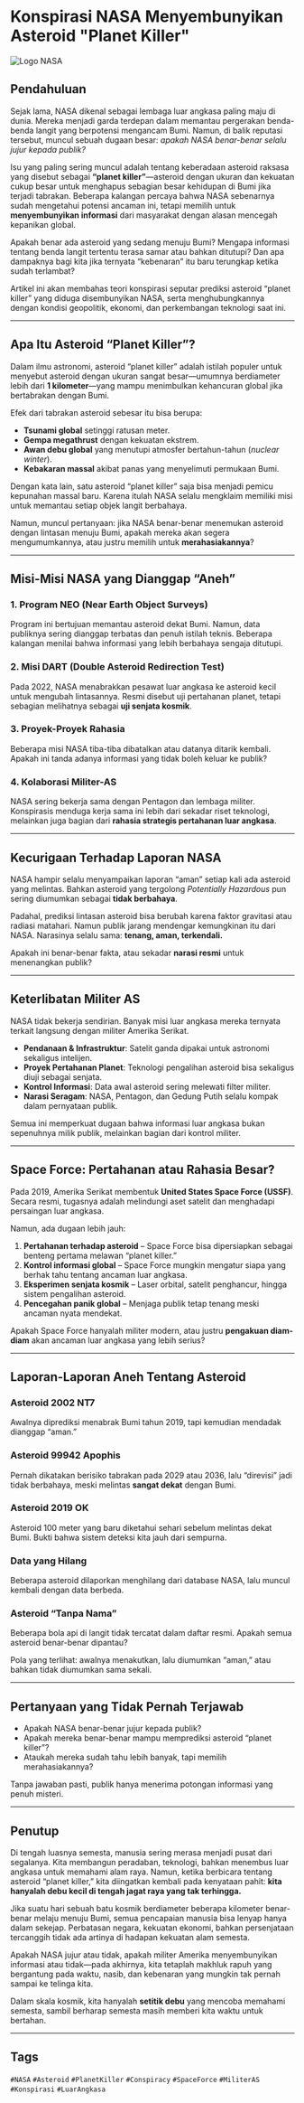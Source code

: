 # Konspirasi NASA Menyembunyikan Asteroid "Planet Killer"
![Logo NASA](https://upload.wikimedia.org/wikipedia/commons/e/e5/NASA_logo.svg)

## Pendahuluan
Sejak lama, NASA dikenal sebagai lembaga luar angkasa paling maju di dunia. Mereka menjadi garda terdepan dalam memantau pergerakan benda-benda langit yang berpotensi mengancam Bumi. Namun, di balik reputasi tersebut, muncul sebuah dugaan besar: *apakah NASA benar-benar selalu jujur kepada publik?*  

Isu yang paling sering muncul adalah tentang keberadaan asteroid raksasa yang disebut sebagai **“planet killer”**—asteroid dengan ukuran dan kekuatan cukup besar untuk menghapus sebagian besar kehidupan di Bumi jika terjadi tabrakan. Beberapa kalangan percaya bahwa NASA sebenarnya sudah mengetahui potensi ancaman ini, tetapi memilih untuk **menyembunyikan informasi** dari masyarakat dengan alasan mencegah kepanikan global.  

Apakah benar ada asteroid yang sedang menuju Bumi? Mengapa informasi tentang benda langit tertentu terasa samar atau bahkan ditutupi? Dan apa dampaknya bagi kita jika ternyata “kebenaran” itu baru terungkap ketika sudah terlambat?  

Artikel ini akan membahas teori konspirasi seputar prediksi asteroid “planet killer” yang diduga disembunyikan NASA, serta menghubungkannya dengan kondisi geopolitik, ekonomi, dan perkembangan teknologi saat ini.  

---

## Apa Itu Asteroid “Planet Killer”?
Dalam ilmu astronomi, asteroid “planet killer” adalah istilah populer untuk menyebut asteroid dengan ukuran sangat besar—umumnya berdiameter lebih dari **1 kilometer**—yang mampu menimbulkan kehancuran global jika bertabrakan dengan Bumi.  

Efek dari tabrakan asteroid sebesar itu bisa berupa:  
- **Tsunami global** setinggi ratusan meter.  
- **Gempa megathrust** dengan kekuatan ekstrem.  
- **Awan debu global** yang menutupi atmosfer bertahun-tahun (*nuclear winter*).  
- **Kebakaran massal** akibat panas yang menyelimuti permukaan Bumi.  

Dengan kata lain, satu asteroid “planet killer” saja bisa menjadi pemicu kepunahan massal baru. Karena itulah NASA selalu mengklaim memiliki misi untuk memantau setiap objek langit berbahaya.  

Namun, muncul pertanyaan: jika NASA benar-benar menemukan asteroid dengan lintasan menuju Bumi, apakah mereka akan segera mengumumkannya, atau justru memilih untuk **merahasiakannya**?  

---

## Misi-Misi NASA yang Dianggap “Aneh”

### 1. Program NEO (Near Earth Object Surveys)  
Program ini bertujuan memantau asteroid dekat Bumi. Namun, data publiknya sering dianggap terbatas dan penuh istilah teknis. Beberapa kalangan menilai bahwa informasi yang lebih berbahaya sengaja ditutupi.  

### 2. Misi DART (Double Asteroid Redirection Test)  
Pada 2022, NASA menabrakkan pesawat luar angkasa ke asteroid kecil untuk mengubah lintasannya. Resmi disebut uji pertahanan planet, tetapi sebagian melihatnya sebagai **uji senjata kosmik**.  

### 3. Proyek-Proyek Rahasia  
Beberapa misi NASA tiba-tiba dibatalkan atau datanya ditarik kembali. Apakah ini tanda adanya informasi yang tidak boleh keluar ke publik?  

### 4. Kolaborasi Militer-AS  
NASA sering bekerja sama dengan Pentagon dan lembaga militer. Konspirasis menduga kerja sama ini lebih dari sekadar riset teknologi, melainkan juga bagian dari **rahasia strategis pertahanan luar angkasa**.  

---

## Kecurigaan Terhadap Laporan NASA  
NASA hampir selalu menyampaikan laporan “aman” setiap kali ada asteroid yang melintas. Bahkan asteroid yang tergolong *Potentially Hazardous* pun sering diumumkan sebagai **tidak berbahaya**.  

Padahal, prediksi lintasan asteroid bisa berubah karena faktor gravitasi atau radiasi matahari. Namun publik jarang mendengar kemungkinan itu dari NASA. Narasinya selalu sama: **tenang, aman, terkendali.**  

Apakah ini benar-benar fakta, atau sekadar **narasi resmi** untuk menenangkan publik?  

---

## Keterlibatan Militer AS  
NASA tidak bekerja sendirian. Banyak misi luar angkasa mereka ternyata terkait langsung dengan militer Amerika Serikat.  

- **Pendanaan & Infrastruktur**: Satelit ganda dipakai untuk astronomi sekaligus intelijen.  
- **Proyek Pertahanan Planet**: Teknologi pengalihan asteroid bisa sekaligus diuji sebagai senjata.  
- **Kontrol Informasi**: Data awal asteroid sering melewati filter militer.  
- **Narasi Seragam**: NASA, Pentagon, dan Gedung Putih selalu kompak dalam pernyataan publik.  

Semua ini memperkuat dugaan bahwa informasi luar angkasa bukan sepenuhnya milik publik, melainkan bagian dari kontrol militer.  

---

## Space Force: Pertahanan atau Rahasia Besar?  
Pada 2019, Amerika Serikat membentuk **United States Space Force (USSF)**. Secara resmi, tugasnya adalah melindungi aset satelit dan menghadapi persaingan luar angkasa.  

Namun, ada dugaan lebih jauh:  
1. **Pertahanan terhadap asteroid** – Space Force bisa dipersiapkan sebagai benteng pertama melawan “planet killer.”  
2. **Kontrol informasi global** – Space Force mungkin mengatur siapa yang berhak tahu tentang ancaman luar angkasa.  
3. **Eksperimen senjata kosmik** – Laser orbital, satelit penghancur, hingga sistem pengalihan asteroid.  
4. **Pencegahan panik global** – Menjaga publik tetap tenang meski ancaman nyata mendekat.  

Apakah Space Force hanyalah militer modern, atau justru **pengakuan diam-diam** akan ancaman luar angkasa yang lebih serius?  

---

## Laporan-Laporan Aneh Tentang Asteroid  

### Asteroid 2002 NT7  
Awalnya diprediksi menabrak Bumi tahun 2019, tapi kemudian mendadak dianggap “aman.”  

### Asteroid 99942 Apophis  
Pernah dikatakan berisiko tabrakan pada 2029 atau 2036, lalu “direvisi” jadi tidak berbahaya, meski melintas **sangat dekat** dengan Bumi.  

### Asteroid 2019 OK  
Asteroid 100 meter yang baru diketahui sehari sebelum melintas dekat Bumi. Bukti bahwa sistem deteksi kita jauh dari sempurna.  

### Data yang Hilang  
Beberapa asteroid dilaporkan menghilang dari database NASA, lalu muncul kembali dengan data berbeda.  

### Asteroid “Tanpa Nama”  
Beberapa bola api di langit tidak tercatat dalam daftar resmi. Apakah semua asteroid benar-benar dipantau?  

Pola yang terlihat: awalnya menakutkan, lalu diumumkan “aman,” atau bahkan tidak diumumkan sama sekali.  

---

## Pertanyaan yang Tidak Pernah Terjawab  
- Apakah NASA benar-benar jujur kepada publik?  
- Apakah mereka benar-benar mampu memprediksi asteroid “planet killer”?  
- Ataukah mereka sudah tahu lebih banyak, tapi memilih merahasiakannya?  

Tanpa jawaban pasti, publik hanya menerima potongan informasi yang penuh misteri.  

---

## Penutup  
Di tengah luasnya semesta, manusia sering merasa menjadi pusat dari segalanya. Kita membangun peradaban, teknologi, bahkan menembus luar angkasa untuk memahami alam raya. Namun, ketika berbicara tentang asteroid “planet killer,” kita diingatkan kembali pada kenyataan pahit: **kita hanyalah debu kecil di tengah jagat raya yang tak terhingga.**  

Jika suatu hari sebuah batu kosmik berdiameter beberapa kilometer benar-benar melaju menuju Bumi, semua pencapaian manusia bisa lenyap hanya dalam sekejap. Perbatasan negara, kekuatan ekonomi, bahkan persenjataan tercanggih tidak ada artinya di hadapan kekuatan alam semesta.  

Apakah NASA jujur atau tidak, apakah militer Amerika menyembunyikan informasi atau tidak—pada akhirnya, kita tetaplah makhluk rapuh yang bergantung pada waktu, nasib, dan kebenaran yang mungkin tak pernah sampai ke telinga kita.  

Dalam skala kosmik, kita hanyalah **setitik debu** yang mencoba memahami semesta, sambil berharap semesta masih memberi kita waktu untuk bertahan.  

---

## Tags
`#NASA` `#Asteroid` `#PlanetKiller` `#Conspiracy` `#SpaceForce` `#MiliterAS` `#Konspirasi` `#LuarAngkasa`
